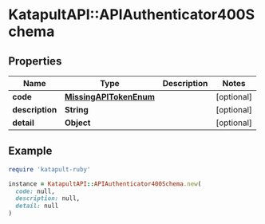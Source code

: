 # KatapultAPI::APIAuthenticator400Schema

## Properties

| Name | Type | Description | Notes |
| ---- | ---- | ----------- | ----- |
| **code** | [**MissingAPITokenEnum**](MissingAPITokenEnum.md) |  | [optional] |
| **description** | **String** |  | [optional] |
| **detail** | **Object** |  | [optional] |

## Example

```ruby
require 'katapult-ruby'

instance = KatapultAPI::APIAuthenticator400Schema.new(
  code: null,
  description: null,
  detail: null
)
```

